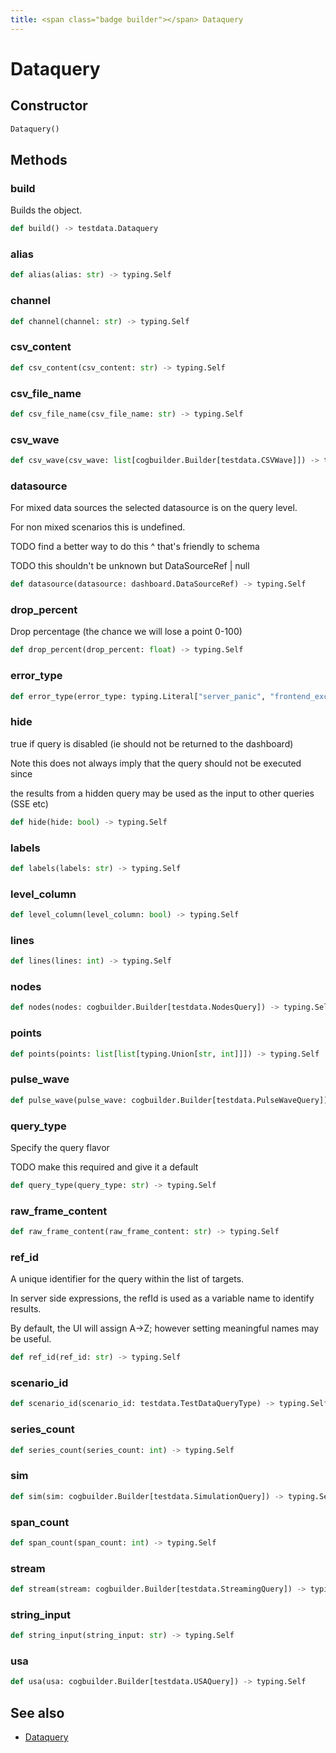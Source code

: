 ```yaml
---
title: <span class="badge builder"></span> Dataquery
---
```

# <span class="badge builder"></span> Dataquery

## Constructor

```python
Dataquery()
```
## Methods

### <span class="badge object-method"></span> build

Builds the object.

```python
def build() -> testdata.Dataquery
```

### <span class="badge object-method"></span> alias

```python
def alias(alias: str) -> typing.Self
```

### <span class="badge object-method"></span> channel

```python
def channel(channel: str) -> typing.Self
```

### <span class="badge object-method"></span> csv_content

```python
def csv_content(csv_content: str) -> typing.Self
```

### <span class="badge object-method"></span> csv_file_name

```python
def csv_file_name(csv_file_name: str) -> typing.Self
```

### <span class="badge object-method"></span> csv_wave

```python
def csv_wave(csv_wave: list[cogbuilder.Builder[testdata.CSVWave]]) -> typing.Self
```

### <span class="badge object-method"></span> datasource

For mixed data sources the selected datasource is on the query level.

For non mixed scenarios this is undefined.

TODO find a better way to do this ^ that's friendly to schema

TODO this shouldn't be unknown but DataSourceRef | null

```python
def datasource(datasource: dashboard.DataSourceRef) -> typing.Self
```

### <span class="badge object-method"></span> drop_percent

Drop percentage (the chance we will lose a point 0-100)

```python
def drop_percent(drop_percent: float) -> typing.Self
```

### <span class="badge object-method"></span> error_type

```python
def error_type(error_type: typing.Literal["server_panic", "frontend_exception", "frontend_observable"]) -> typing.Self
```

### <span class="badge object-method"></span> hide

true if query is disabled (ie should not be returned to the dashboard)

Note this does not always imply that the query should not be executed since

the results from a hidden query may be used as the input to other queries (SSE etc)

```python
def hide(hide: bool) -> typing.Self
```

### <span class="badge object-method"></span> labels

```python
def labels(labels: str) -> typing.Self
```

### <span class="badge object-method"></span> level_column

```python
def level_column(level_column: bool) -> typing.Self
```

### <span class="badge object-method"></span> lines

```python
def lines(lines: int) -> typing.Self
```

### <span class="badge object-method"></span> nodes

```python
def nodes(nodes: cogbuilder.Builder[testdata.NodesQuery]) -> typing.Self
```

### <span class="badge object-method"></span> points

```python
def points(points: list[list[typing.Union[str, int]]]) -> typing.Self
```

### <span class="badge object-method"></span> pulse_wave

```python
def pulse_wave(pulse_wave: cogbuilder.Builder[testdata.PulseWaveQuery]) -> typing.Self
```

### <span class="badge object-method"></span> query_type

Specify the query flavor

TODO make this required and give it a default

```python
def query_type(query_type: str) -> typing.Self
```

### <span class="badge object-method"></span> raw_frame_content

```python
def raw_frame_content(raw_frame_content: str) -> typing.Self
```

### <span class="badge object-method"></span> ref_id

A unique identifier for the query within the list of targets.

In server side expressions, the refId is used as a variable name to identify results.

By default, the UI will assign A->Z; however setting meaningful names may be useful.

```python
def ref_id(ref_id: str) -> typing.Self
```

### <span class="badge object-method"></span> scenario_id

```python
def scenario_id(scenario_id: testdata.TestDataQueryType) -> typing.Self
```

### <span class="badge object-method"></span> series_count

```python
def series_count(series_count: int) -> typing.Self
```

### <span class="badge object-method"></span> sim

```python
def sim(sim: cogbuilder.Builder[testdata.SimulationQuery]) -> typing.Self
```

### <span class="badge object-method"></span> span_count

```python
def span_count(span_count: int) -> typing.Self
```

### <span class="badge object-method"></span> stream

```python
def stream(stream: cogbuilder.Builder[testdata.StreamingQuery]) -> typing.Self
```

### <span class="badge object-method"></span> string_input

```python
def string_input(string_input: str) -> typing.Self
```

### <span class="badge object-method"></span> usa

```python
def usa(usa: cogbuilder.Builder[testdata.USAQuery]) -> typing.Self
```

## See also

 * <span class="badge object-type-class"></span> [Dataquery](./object-Dataquery.md)
